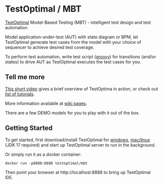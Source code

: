 # TestOptimal / MBT
[TestOptimal](https://testoptimal.com) Model-Based Testing (MBT) - intelligent test design and test automation

Model application-under-test (AUT) with state diagram or BPM, let TestOptimal generate test cases from the model with your choice of sequencer to achieve desired test coverage.

To perform test automation, write test script ([groovy](https://groovy-lang.org/testing.html)) for transitions (and/or states) to drive AUT as TestOptimal executes the test cases for you.


## Tell me more

[This short video](https://www.youtube.com/watch?v=n6tZTlgHULc) gives a brief overview of TestOptima in action, or check out [list of tutorials](https://testoptimal.com/v6/wiki/doku.php?id=tutorial:tutorial_lst).

More information available at [wiki pages](https://testoptimal.com/wiki).

There are a few DEMO models for you to play with it out of the box.  


## Getting Started

To get started, first download/install TestOptimal for [windows](https://testoptimal.com/download/Rel-7.0/TestOptimal_7.0.3_win.zip), [mac/linux](https://testoptimal.com/download/Rel-7.0/TestOptimal_7.0.3_mac.zip) (JDK 17 required) and start up TestOptimal server to run in the background. 

Or simply run it as a docker container:

    docker run -p8888:8888 testoptimal/mbt 
    
Then point your browser at http://localhost:8888 to bring up TestOptimal IDE.






